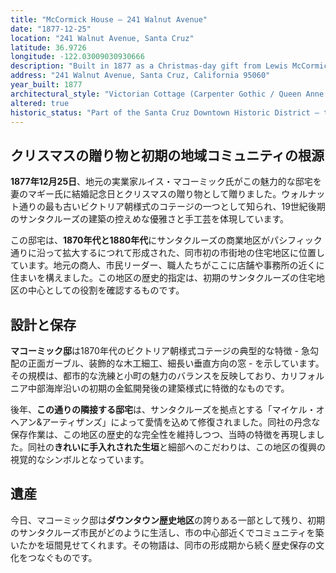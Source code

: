 ```yaml
---
title: "McCormick House – 241 Walnut Avenue"
date: "1877-12-25"
location: "241 Walnut Avenue, Santa Cruz"
latitude: 36.9726
longitude: -122.03009030930666
description: "Built in 1877 as a Christmas-day gift from Lewis McCormick to his wife Maggie, this Victorian cottage stands in Santa Cruz’s earliest downtown residential district and remains a testament to the city’s architectural preservation efforts."
address: "241 Walnut Avenue, Santa Cruz, California 95060"
year_built: 1877
architectural_style: "Victorian Cottage (Carpenter Gothic / Queen Anne influences)"
altered: true
historic_status: "Part of the Santa Cruz Downtown Historic District – the city’s first downtown residential neighborhood"
---
```


## クリスマスの贈り物と初期の地域コミュニティの根源

**1877年12月25日**、地元の実業家ルイス・マコーミック氏がこの魅力的な邸宅を妻のマギー氏に結婚記念日とクリスマスの贈り物として贈りました。ウォルナット通りの最も古いビクトリア朝様式のコテージの一つとして知られ、19世紀後期のサンタクルーズの建築の控えめな優雅さと手工芸を体現しています。

この邸宅は、**1870年代と1880年代**にサンタクルーズの商業地区がパシフィック通りに沿って拡大するにつれて形成された、同市初の市街地の住宅地区に位置しています。地元の商人、市民リーダー、職人たちがここに店舗や事務所の近くに住まいを構えました。この地区の歴史的指定は、初期のサンタクルーズの住宅地区の中心としての役割を確認するものです。

## 設計と保存

**マコーミック邸**は1870年代のビクトリア朝様式コテージの典型的な特徴 - 急勾配の正面ガーブル、装飾的な木工細工、細長い垂直方向の窓 - を示しています。その規模は、都市的な洗練と小町の魅力のバランスを反映しており、カリフォルニア中部海岸沿いの初期の金鉱開発後の建築様式に特徴的なものです。

後年、**この通りの隣接する邸宅**は、サンタクルーズを拠点とする「マイケル・オヘアン&アーティザンズ」によって愛情を込めて修復されました。同社の丹念な保存作業は、この地区の歴史的な完全性を維持しつつ、当時の特徴を再現しました。同社の**きれいに手入れされた生垣**と細部へのこだわりは、この地区の復興の視覚的なシンボルとなっています。

## 遺産

今日、マコーミック邸は**ダウンタウン歴史地区**の誇りある一部として残り、初期のサンタクルーズ市民がどのように生活し、市の中心部近くでコミュニティを築いたかを垣間見せてくれます。その物語は、同市の形成期から続く歴史保存の文化をつなぐものです。